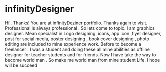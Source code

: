 # infinityDesigner
Hi!. Thanks! You are at infinityDeziner portfolio. Thanks again to visit. Professional is always professional . So lets come to topic. I am graphics designer. Mean specialist in  Logo designing, icons, app icon ,flyer designer, post for social media, poster designing , book cover designing , photo editing are included to mine experience work. Before to become a freelancer . I was a student and doing these all mine abilities as offline designer for teacher students and for friends. Now I have take the way to become world man . So make me world man from mine student Life. I hope  will be succeed
